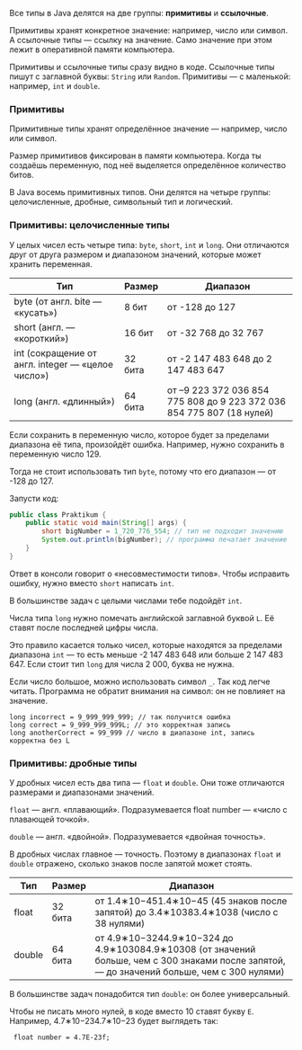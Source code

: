 Все типы в Java делятся на две группы: **примитивы** и **ссылочные**.

Примитивы хранят конкретное значение: например, число или символ. А ссылочные типы — ссылку на значение. Само значение при этом лежит в оперативной памяти компьютера.

Примитивы и ссылочные типы сразу видно в коде. Ссылочные типы пишут с заглавной буквы: `String` или `Random`. Примитивы — с маленькой: например, `int` и `double`.

### Примитивы

Примитивные типы хранят определённое значение — например, число или символ.

Размер примитивов фиксирован в памяти компьютера. Когда ты создаёшь переменную, под неё выделяется определённое количество битов.

В Java восемь примитивных типов. Они делятся на четыре группы: целочисленные, дробные, символьный тип и логический.

### Примитивы: целочисленные типы

У целых чисел есть четыре типа: `byte`, `short`, `int` и `long`. Они отличаются друг от друга размером и диапазоном значений, которые может хранить переменная.

|Тип|Размер|Диапазон|
|---|---|---|
|byte (от англ. bite — «кусать»)|8 бит|от -128 до 127|
|short (англ. — «короткий»)|16 бит|от -32 768 до 32 767|
|int (сокращение от англ. integer — «целое число»)|32 бита|от -2 147 483 648 до 2 147 483 647|
|long (англ. «длинный»)|64 бита|от –9 223 372 036 854 775 808 до 9 223 372 036 854 775 807 (18 нулей)|

Если сохранить в переменную число, которое будет за пределами диапазона её типа, произойдёт ошибка. Например, нужно сохранить в переменную число 129.

Тогда не стоит использовать тип `byte`, потому что его диапазон — от -128 до 127.

Запусти код:

```java
public class Praktikum {
    public static void main(String[] args) {
        short bigNumber = 1_720_776_554; // тип не подходит значению
        System.out.println(bigNumber); // программа печатает значение
    }
}
```

Ответ в консоли говорит о «несовместимости типов». Чтобы исправить ошибку, нужно вместо `short` написать `int`.

В большинстве задач с целыми числами тебе подойдёт `int`.

Числа типа `long` нужно помечать английской заглавной буквой `L`. Её ставят после последней цифры числа.

Это правило касается только чисел, которые находятся за пределами диапазона `int` — то есть меньше -2 147 483 648 или больше 2 147 483 647. Если стоит тип `long` для числа 2 000, буква не нужна.

Если число большое, можно использовать символ `_`. Так код легче читать. Программа не обратит внимания на символ: он не повлияет на значение.



```
long incorrect = 9_999_999_999; // так получится ошибка
long correct = 9_999_999_999L; // это корректная запись
long anotherCorrect = 99_999 // число в диапазоне int, запись корректна без L 
```

### Примитивы: дробные типы

У дробных чисел есть два типа — `float` и `double`. Они тоже отличаются размерами и диапазонами значений.

`float` — англ. «плавающий». Подразумевается float number — «число с плавающей точкой».

`double` — англ. «двойной». Подразумевается «двойная точность».

В дробных числах главное — точность. Поэтому в диапазонах `float` и `double` отражено, сколько знаков после запятой может стоять.

|Тип|Размер|Диапазон|
|---|---|---|
|float|32 бита|от 1.4∗10−451.4∗10−45 (45 знаков после запятой) до 3.4∗10383.4∗1038 (число с 38 нулями)|
|double|64 бита|от 4.9∗10−3244.9∗10−324 до 4.9∗103084.9∗10308 (от значений больше, чем с 300 знаками после запятой, — до значений больше, чем с 300 нулями)|

В большинстве задач понадобится тип `double`: он более универсальный.

Чтобы не писать много нулей, в коде вместо 10 ставят букву `Е`. Например, 4.7∗10−234.7∗10−23 будет выглядеть так:



```
 float number = 4.7E-23f; 
```

